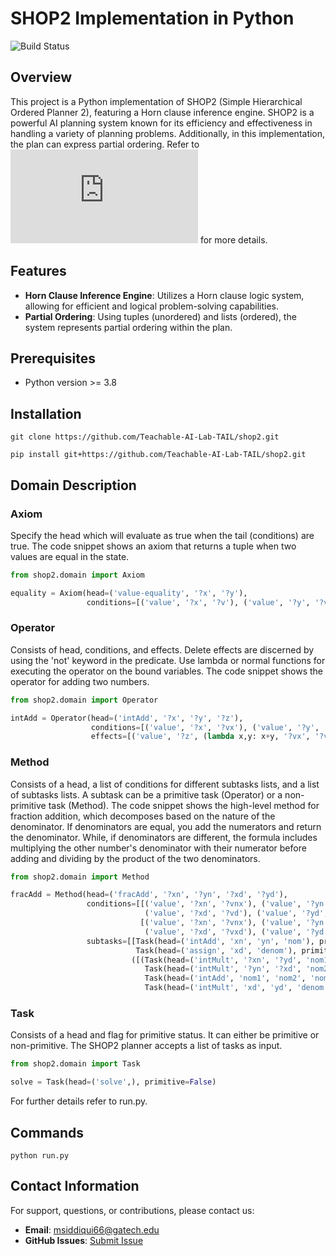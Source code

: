 # SHOP2 Implementation in Python

![Build Status](https://github.com/Teachable-AI-Lab-TAIL/shop2/workflows/Build/badge.svg)

## Overview

This project is a Python implementation of SHOP2 (Simple Hierarchical Ordered Planner 2), featuring a Horn clause inference engine. 
SHOP2 is a powerful AI planning system known for its efficiency and effectiveness in handling a variety of planning problems. Additionally,
in this implementation, the plan can express partial ordering. Refer to ![Nau et al. 2003](https://www.cs.umd.edu/~nau/papers/nau2001total-order.pdf)
for more details.

## Features

- **Horn Clause Inference Engine**: Utilizes a Horn clause logic system, allowing for efficient and logical problem-solving capabilities.
- **Partial Ordering**: Using tuples (unordered) and lists (ordered), the system represents partial ordering within the plan.

## Prerequisites

- Python version >= 3.8

## Installation 
```
git clone https://github.com/Teachable-AI-Lab-TAIL/shop2.git

pip install git+https://github.com/Teachable-AI-Lab-TAIL/shop2.git
```

## Domain Description
### Axiom
Specify the head which will evaluate as true when the tail (conditions) are true. The code snippet shows an axiom that returns a tuple when two values are equal in the state.
```python
from shop2.domain import Axiom

equality = Axiom(head=('value-equality', '?x', '?y'), 
                 conditions=[('value', '?x', '?v'), ('value', '?y', '?v'), (lambda x, y: x<y, '?x', '?y')])
```

### Operator
Consists of head, conditions, and effects. Delete effects are discerned by using the 'not' keyword in the predicate. Use lambda or normal functions for executing the operator on the bound variables. The code snippet shows the operator for adding two numbers.
```python
from shop2.domain import Operator

intAdd = Operator(head=('intAdd', '?x', '?y', '?z'),
                  conditions=[('value', '?x', '?vx'), ('value', '?y', '?vy')],
                  effects=[('value', '?z', (lambda x,y: x+y, '?vx', '?vy'))]),
```

### Method
Consists of a head, a list of conditions for different subtasks lists, and a list of subtasks lists. A subtask can be a primitive task (Operator) or a non-primitive task (Method). The code snippet shows the high-level method for fraction addition, which decomposes based on the nature of the denominator. If denominators are equal, you add the numerators and return the denominator. While, if denominators are different, the formula includes multiplying the other number's denominator with their numerator before adding and dividing by the product of the two denominators.

```python
from shop2.domain import Method

fracAdd = Method(head=('fracAdd', '?xn', '?yn', '?xd', '?yd'),
                 conditions=[[('value', '?xn', '?vnx'), ('value', '?yn', '?vny'),
                              ('value', '?xd', '?vd'), ('value', '?yd', '?vd')], # 1st subtasks list conds
                             [('value', '?xn', '?vnx'), ('value', '?yn', '?vny'),
                              ('value', '?xd', '?vxd'), ('value', '?yd', '?vyd')]], # 2nd subtasks list conds
                 subtasks=[[Task(head=('intAdd', 'xn', 'yn', 'nom'), primitive=True),
                            Task(head=('assign', 'xd', 'denom'), primitive=True)], # 1st subtasks list
                           ([(Task(head=('intMult', '?xn', '?yd', 'nom1'), primitive=True),
                              Task(head=('intMult', '?yn', '?xd', 'nom2'), primitive=True)),
                              Task(head=('intAdd', 'nom1', 'nom2', 'nom'), primitive=True)],
                              Task(head=('intMult', 'xd', 'yd', 'denom'), primitive=True))]), # 2nd subtasks list
```

### Task
Consists of a head and flag for primitive status. It can either be primitive or non-primitive. The SHOP2 planner accepts a list of tasks as input.
```python
from shop2.domain import Task

solve = Task(head=('solve',), primitive=False)
```

For further details refer to run.py.

## Commands
```
python run.py
```

## Contact Information

For support, questions, or contributions, please contact us:

- **Email**: [msiddiqui66@gatech.edu](mailto:msiddiqui66@gatech.edu)
- **GitHub Issues**: [Submit Issue](https://github.com/Teachable-AI-Lab-TAIL/shop2/issues)
